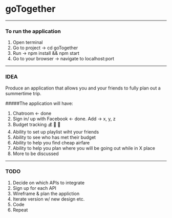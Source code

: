 # goTogether
---
### To run the application
1. Open terminal
2. Go to project -> cd goTogether
3. Run -> npm install && npm start
4. Go to your browser -> navigate to localhost:port
---
### IDEA
Produce an application that allows you and your friends to fully plan out a summertime trip.

#####The application will have:

1. Chatroom <- done
2. Sign in/ up with Facebook <- done. Add -> x, y, z
3. Budget tracking 💰 💸 🤑
4. Ability to set up playlist wiht your friends
5. Ability to see who has met their budget
6. Ability to help you find cheap airfare
7. Ability to help you plan where you will be going out while in X place
8. More to be discussed
---
### TODO
1. Decide on which APIs to integrate
2. Sign up for each API
3. Wireframe & plan the appliction 
4. Iterate version w/ new design etc.
5. Code
6. Repeat
